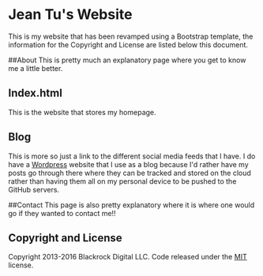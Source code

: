 # Jean Tu's Website

This is my website that has been revamped using a Bootstrap template, the information for the Copyright and License are listed below this document. 

##About 
This is pretty much an explanatory page where you get to know me a little better. 

## Index.html 
This is the website that stores my homepage. 

## Blog 
This is more so just a link to the different social media feeds that I have. I do have a [Wordpress](https://jeanietwo.wordpress.com/) website that I use as a blog because I'd rather have my posts go through there where they can be tracked and stored on the cloud rather than having them all on my personal device to be pushed to the GitHub servers. 

##Contact 
This page is also pretty explanatory where it is where one would go if they wanted to contact me!! 

## Copyright and License

Copyright 2013-2016 Blackrock Digital LLC. Code released under the [MIT](https://github.com/BlackrockDigital/startbootstrap-business-casual/blob/gh-pages/LICENSE) license.

